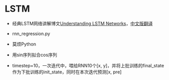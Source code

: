 # LSTM
- 经典LSTM网络讲解博文[Understanding LSTM Networks](http://colah.github.io/posts/2015-08-Understanding-LSTMs/)，[中文版翻译](http://www.jianshu.com/p/9dc9f41f0b29)

- rnn_regression.py
 - 莫烦Python
 - 用sin序列拟合cos序列
 - timestep=10，一次迭代中，喂给RNN10个[x, y]，并将上批训练的final_state作为下批训练的init_state，同时在本次迭代预测[x, pre]